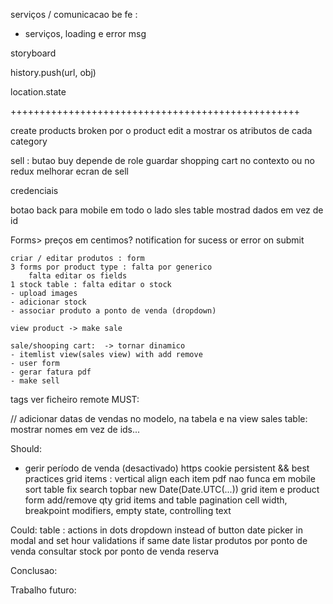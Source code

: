 
serviços / comunicacao be fe : 
- serviços, loading e error msg

storyboard

history.push(url, obj)

location.state

++++++++++++++++++++++++++++++++++++++++++++++++++


create products broken
por o product edit a mostrar os atributos de cada category

sell : butao buy depende de role
guardar shopping cart no contexto ou no redux
melhorar ecran de sell

credenciais

botao back para mobile em todo o lado
sles table mostrad dados em vez de id




Forms>
	preços em centimos?
	notification for sucess or error on submit


	criar / editar produtos : form 
	3 forms por product type : falta por generico
		falta editar os fields
	1 stock table : falta editar o stock
	- upload images
	- adicionar stock
	- associar produto a ponto de venda (dropdown)

	view product -> make sale

	sale/shooping cart:  -> tornar dinamico
	- itemlist view(sales view) with add remove
	- user form
	- gerar fatura pdf
	- make sell

tags ver ficheiro remote
MUST:


// adicionar datas de vendas no modelo, na tabela e na view
sales table: mostrar nomes em vez de ids...

Should:
- gerir período de venda (desactivado)
https
cookie persistent && best practices
grid items : vertical align each item
pdf nao funca em mobile
sort table fix
search
topbar
new Date(Date.UTC(...))
grid item e product form add/remove qty
grid items and table pagination
cell width, breakpoint modifiers, empty state, controlling text

Could:
table : actions in dots dropdown instead of button
date picker in modal and set hour validations if same date
listar produtos por ponto de venda
consultar stock por ponto de venda
reserva


Conclusao:


Trabalho futuro: